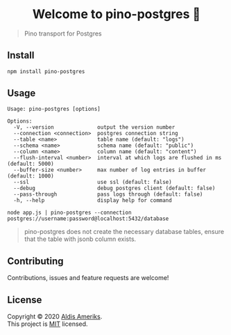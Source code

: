 <h1 align="center">Welcome to pino-postgres 👋</h1>

> Pino transport for Postgres

## Install

```sh
npm install pino-postgres
```

## Usage

```
Usage: pino-postgres [options]

Options:
  -V, --version              output the version number
  --connection <connection>  postgres connection string
  --table <name>             table name (default: "logs")
  --schema <name>            schema name (default: "public")
  --column <name>            column name (default: "content")
  --flush-interval <number>  interval at which logs are flushed in ms (default: 5000)
  --buffer-size <number>     max number of log entries in buffer (default: 1000)
  --ssl                      use ssl (default: false)
  --debug                    debug postgres client (default: false)
  --pass-through             pass logs through (default: false)
  -h, --help                 display help for command

```

```
node app.js | pino-postgres --connection postgres://username:password@localhost:5432/database
```

> pino-postgres does not create the necessary database tables, ensure that the table with jsonb column exists.

## Contributing

Contributions, issues and feature requests are welcome!

## License

Copyright © 2020 [Aldis Ameriks](https://github.com/aldis-ameriks).<br />
This project is [MIT](https://github.com/aldis-ameriks/pino-postgres/blob/master/LICENSE) licensed.

